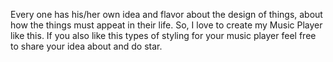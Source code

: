 Every one has his/her own idea and flavor about the design of things, about how the things must appeat in their life. So, I love to create my Music Player like this. If you also like this types of styling for your music player feel free to share your idea about and do star.
